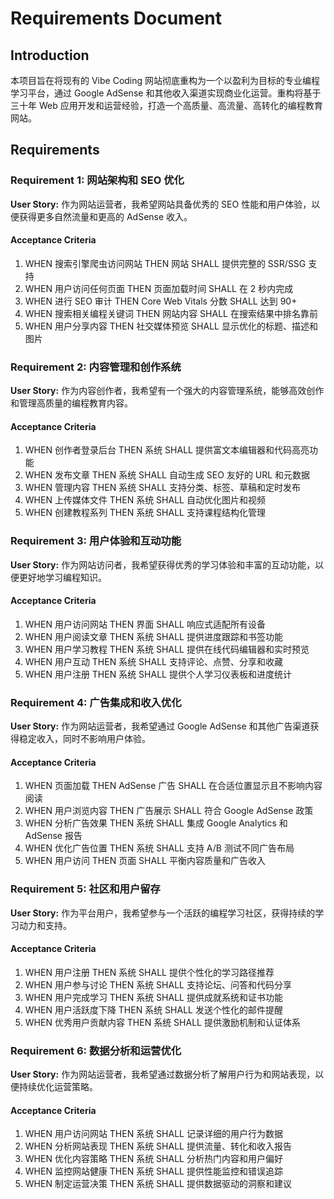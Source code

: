 # Requirements Document

## Introduction

本项目旨在将现有的 Vibe Coding 网站彻底重构为一个以盈利为目标的专业编程学习平台，通过 Google AdSense 和其他收入渠道实现商业化运营。重构将基于三十年 Web 应用开发和运营经验，打造一个高质量、高流量、高转化的编程教育网站。

## Requirements

### Requirement 1: 网站架构和 SEO 优化

**User Story:** 作为网站运营者，我希望网站具备优秀的 SEO 性能和用户体验，以便获得更多自然流量和更高的 AdSense 收入。

#### Acceptance Criteria

1. WHEN 搜索引擎爬虫访问网站 THEN 网站 SHALL 提供完整的 SSR/SSG 支持
2. WHEN 用户访问任何页面 THEN 页面加载时间 SHALL 在 2 秒内完成
3. WHEN 进行 SEO 审计 THEN Core Web Vitals 分数 SHALL 达到 90+ 
4. WHEN 搜索相关编程关键词 THEN 网站内容 SHALL 在搜索结果中排名靠前
5. WHEN 用户分享内容 THEN 社交媒体预览 SHALL 显示优化的标题、描述和图片

### Requirement 2: 内容管理和创作系统

**User Story:** 作为内容创作者，我希望有一个强大的内容管理系统，能够高效创作和管理高质量的编程教育内容。

#### Acceptance Criteria

1. WHEN 创作者登录后台 THEN 系统 SHALL 提供富文本编辑器和代码高亮功能
2. WHEN 发布文章 THEN 系统 SHALL 自动生成 SEO 友好的 URL 和元数据
3. WHEN 管理内容 THEN 系统 SHALL 支持分类、标签、草稿和定时发布
4. WHEN 上传媒体文件 THEN 系统 SHALL 自动优化图片和视频
5. WHEN 创建教程系列 THEN 系统 SHALL 支持课程结构化管理

### Requirement 3: 用户体验和互动功能

**User Story:** 作为网站访问者，我希望获得优秀的学习体验和丰富的互动功能，以便更好地学习编程知识。

#### Acceptance Criteria

1. WHEN 用户访问网站 THEN 界面 SHALL 响应式适配所有设备
2. WHEN 用户阅读文章 THEN 系统 SHALL 提供进度跟踪和书签功能
3. WHEN 用户学习教程 THEN 系统 SHALL 提供在线代码编辑器和实时预览
4. WHEN 用户互动 THEN 系统 SHALL 支持评论、点赞、分享和收藏
5. WHEN 用户注册 THEN 系统 SHALL 提供个人学习仪表板和进度统计

### Requirement 4: 广告集成和收入优化

**User Story:** 作为网站运营者，我希望通过 Google AdSense 和其他广告渠道获得稳定收入，同时不影响用户体验。

#### Acceptance Criteria

1. WHEN 页面加载 THEN AdSense 广告 SHALL 在合适位置显示且不影响内容阅读
2. WHEN 用户浏览内容 THEN 广告展示 SHALL 符合 Google AdSense 政策
3. WHEN 分析广告效果 THEN 系统 SHALL 集成 Google Analytics 和 AdSense 报告
4. WHEN 优化广告位置 THEN 系统 SHALL 支持 A/B 测试不同广告布局
5. WHEN 用户访问 THEN 页面 SHALL 平衡内容质量和广告收入

### Requirement 5: 社区和用户留存

**User Story:** 作为平台用户，我希望参与一个活跃的编程学习社区，获得持续的学习动力和支持。

#### Acceptance Criteria

1. WHEN 用户注册 THEN 系统 SHALL 提供个性化的学习路径推荐
2. WHEN 用户参与讨论 THEN 系统 SHALL 支持论坛、问答和代码分享
3. WHEN 用户完成学习 THEN 系统 SHALL 提供成就系统和证书功能
4. WHEN 用户活跃度下降 THEN 系统 SHALL 发送个性化的邮件提醒
5. WHEN 优秀用户贡献内容 THEN 系统 SHALL 提供激励机制和认证体系

### Requirement 6: 数据分析和运营优化

**User Story:** 作为网站运营者，我希望通过数据分析了解用户行为和网站表现，以便持续优化运营策略。

#### Acceptance Criteria

1. WHEN 用户访问网站 THEN 系统 SHALL 记录详细的用户行为数据
2. WHEN 分析网站表现 THEN 系统 SHALL 提供流量、转化和收入报告
3. WHEN 优化内容策略 THEN 系统 SHALL 分析热门内容和用户偏好
4. WHEN 监控网站健康 THEN 系统 SHALL 提供性能监控和错误追踪
5. WHEN 制定运营决策 THEN 系统 SHALL 提供数据驱动的洞察和建议